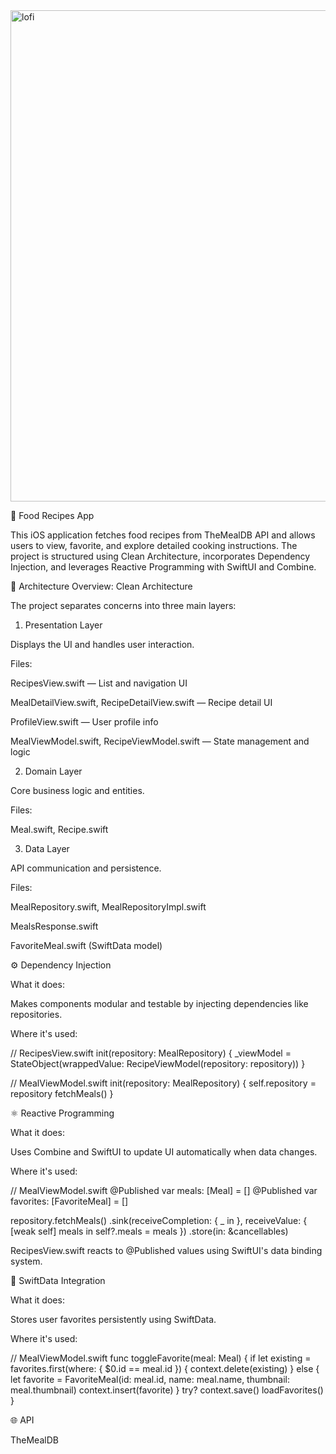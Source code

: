 
<img width="786" alt="lofi" src="https://github.com/user-attachments/assets/83e06880-9a33-479a-b99b-a40a75e9f151" />

🍳 Food Recipes App

This iOS application fetches food recipes from TheMealDB API and allows users to view, favorite, and explore detailed cooking instructions. The project is structured using Clean Architecture, incorporates Dependency Injection, and leverages Reactive Programming with SwiftUI and Combine.

🏢 Architecture Overview: Clean Architecture

The project separates concerns into three main layers:

1. Presentation Layer

Displays the UI and handles user interaction.

Files:

RecipesView.swift — List and navigation UI

MealDetailView.swift, RecipeDetailView.swift — Recipe detail UI

ProfileView.swift — User profile info

MealViewModel.swift, RecipeViewModel.swift — State management and logic

2. Domain Layer

Core business logic and entities.

Files:

Meal.swift, Recipe.swift

3. Data Layer

API communication and persistence.

Files:

MealRepository.swift, MealRepositoryImpl.swift

MealsResponse.swift

FavoriteMeal.swift (SwiftData model)

⚙️ Dependency Injection

What it does:

Makes components modular and testable by injecting dependencies like repositories.

Where it's used:

// RecipesView.swift
init(repository: MealRepository) {
    _viewModel = StateObject(wrappedValue: RecipeViewModel(repository: repository))
}

// MealViewModel.swift
init(repository: MealRepository) {
    self.repository = repository
    fetchMeals()
}

⚛️ Reactive Programming

What it does:

Uses Combine and SwiftUI to update UI automatically when data changes.

Where it's used:

// MealViewModel.swift
@Published var meals: [Meal] = []
@Published var favorites: [FavoriteMeal] = []

repository.fetchMeals()
    .sink(receiveCompletion: { _ in }, receiveValue: { [weak self] meals in
        self?.meals = meals
    })
    .store(in: &cancellables)

RecipesView.swift reacts to @Published values using SwiftUI's data binding system.

🔄 SwiftData Integration

What it does:

Stores user favorites persistently using SwiftData.

Where it's used:

// MealViewModel.swift
func toggleFavorite(meal: Meal) {
    if let existing = favorites.first(where: { $0.id == meal.id }) {
        context.delete(existing)
    } else {
        let favorite = FavoriteMeal(id: meal.id, name: meal.name, thumbnail: meal.thumbnail)
        context.insert(favorite)
    }
    try? context.save()
    loadFavorites()
}

🌐 API

TheMealDB

